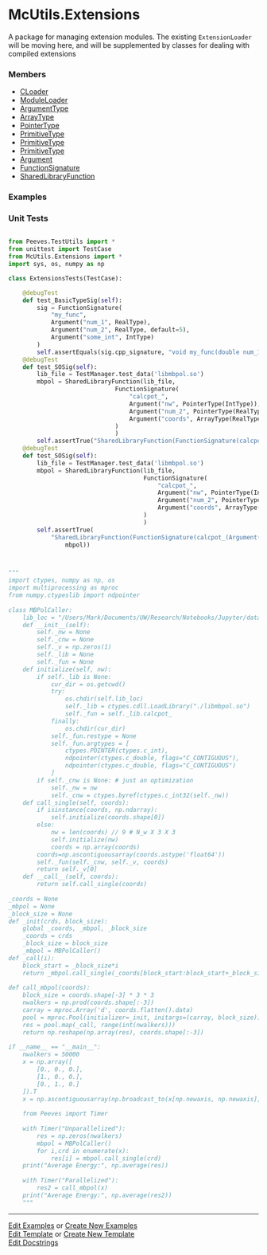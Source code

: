 # <a id="McUtils.Extensions">McUtils.Extensions</a>
    
A package for managing extension modules.
The existing `ExtensionLoader` will be moving here, and will be supplemented by classes for dealing with compiled extensions

### Members

  - [CLoader](Extensions/CLoader/CLoader.md)
  - [ModuleLoader](Extensions/ModuleLoader/ModuleLoader.md)
  - [ArgumentType](Extensions/ArgumentSignature/ArgumentType.md)
  - [ArrayType](Extensions/ArgumentSignature/ArrayType.md)
  - [PointerType](Extensions/ArgumentSignature/PointerType.md)
  - [PrimitiveType](Extensions/ArgumentSignature/PrimitiveType.md)
  - [PrimitiveType](Extensions/ArgumentSignature/PrimitiveType.md)
  - [PrimitiveType](Extensions/ArgumentSignature/PrimitiveType.md)
  - [Argument](Extensions/ArgumentSignature/Argument.md)
  - [FunctionSignature](Extensions/ArgumentSignature/FunctionSignature.md)
  - [SharedLibraryFunction](Extensions/SharedLibraryManager/SharedLibraryFunction.md)

### Examples



### Unit Tests

```python

from Peeves.TestUtils import *
from unittest import TestCase
from McUtils.Extensions import *
import sys, os, numpy as np

class ExtensionsTests(TestCase):

    @debugTest
    def test_BasicTypeSig(self):
        sig = FunctionSignature(
            "my_func",
            Argument("num_1", RealType),
            Argument("num_2", RealType, default=5),
            Argument("some_int", IntType)
        )
        self.assertEquals(sig.cpp_signature, "void my_func(double num_1, double num_2, int some_int)")
    @debugTest
    def test_SOSig(self):
        lib_file = TestManager.test_data('libmbpol.so')
        mbpol = SharedLibraryFunction(lib_file,
                              FunctionSignature(
                                  "calcpot_",
                                  Argument("nw", PointerType(IntType)),
                                  Argument("num_2", PointerType(RealType)),
                                  Argument("coords", ArrayType(RealType))
                              )
                              )
        self.assertTrue("SharedLibraryFunction(FunctionSignature(calcpot_(Argument('nw', PointerType(PrimitiveType(int)))" in repr(mbpol))
    @debugTest
    def test_SOSig(self):
        lib_file = TestManager.test_data('libmbpol.so')
        mbpol = SharedLibraryFunction(lib_file,
                                      FunctionSignature(
                                          "calcpot_",
                                          Argument("nw", PointerType(IntType)),
                                          Argument("num_2", PointerType(RealType)),
                                          Argument("coords", ArrayType(RealType))
                                      )
                                      )
        self.assertTrue(
            "SharedLibraryFunction(FunctionSignature(calcpot_(Argument('nw', PointerType(PrimitiveType(int)))" in repr(
                mbpol))



"""
import ctypes, numpy as np, os
import multiprocessing as mproc
from numpy.ctypeslib import ndpointer
​
class MBPolCaller:
    lib_loc = "/Users/Mark/Documents/UW/Research/Notebooks/Jupyter/data/"
    def __init__(self):
        self._nw = None
        self._cnw = None
        self._v = np.zeros(1)
        self._lib = None
        self._fun = None
    def initialize(self, nw):
        if self._lib is None:
            cur_dir = os.getcwd()
            try:
                os.chdir(self.lib_loc)
                self._lib = ctypes.cdll.LoadLibrary("./libmbpol.so")
                self._fun = self._lib.calcpot_
            finally:
                os.chdir(cur_dir)
            self._fun.restype = None
            self._fun.argtypes = [
                ctypes.POINTER(ctypes.c_int),
                ndpointer(ctypes.c_double, flags="C_CONTIGUOUS"),
                ndpointer(ctypes.c_double, flags="C_CONTIGUOUS")
            ]
        if self._cnw is None: # just an optimization
            self._nw = nw
            self._cnw = ctypes.byref(ctypes.c_int32(self._nw))
    def call_single(self, coords):
        if isinstance(coords, np.ndarray):
            self.initialize(coords.shape[0])
        else:
            nw = len(coords) // 9 # N_w X 3 X 3
            self.initialize(nw)
            coords = np.array(coords)
        coords=np.ascontiguousarray(coords.astype('float64'))
        self._fun(self._cnw, self._v, coords)
        return self._v[0]
    def __call__(self, coords):
        return self.call_single(coords)
​
_coords = None
_mbpol = None
_block_size = None
def _init(crds, block_size):
    global _coords, _mbpol, _block_size
    _coords = crds
    _block_size = block_size
    _mbpol = MBPolCaller()
def _call(i):
    block_start = _block_size*i
    return _mbpol.call_single(_coords[block_start:block_start+_block_size])
​
def call_mbpol(coords):
    block_size = coords.shape[-3] * 3 * 3
    nwalkers = np.prod(coords.shape[:-3])
    carray = mproc.Array('d', coords.flatten().data)
    pool = mproc.Pool(initializer=_init, initargs=(carray, block_size))  # maybe want to reuse if possible...
    res = pool.map(_call, range(int(nwalkers)))
    return np.reshape(np.array(res), coords.shape[:-3])
​
if __name__ == "__main__":
    nwalkers = 50000
    x = np.array([
        [0., 0., 0.],
        [1., 0., 0.],
        [0., 1., 0.]
    ]).T
    x = np.ascontiguousarray(np.broadcast_to(x[np.newaxis, np.newaxis], (nwalkers, 6, 3, 3)))
​
    from Peeves import Timer
​
    with Timer("Unparallelized"):
        res = np.zeros(nwalkers)
        mbpol = MBPolCaller()
        for i,crd in enumerate(x):
            res[i] = mbpol.call_single(crd)
    print("Average Energy:", np.average(res))
​
    with Timer("Parallelized"):
        res2 = call_mbpol(x)
    print("Average Energy:", np.average(res2))
    """
```

___

[Edit Examples](https://github.com/McCoyGroup/McUtils/edit/edit/ci/examples/ci/docs/McUtils/Extensions.md) or 
[Create New Examples](https://github.com/McCoyGroup/McUtils/new/edit/?filename=ci/examples/ci/docs/McUtils/Extensions.md) <br/>
[Edit Template](https://github.com/McCoyGroup/McUtils/edit/edit/ci/docs/ci/docs/McUtils/Extensions.md) or 
[Create New Template](https://github.com/McCoyGroup/McUtils/new/edit/?filename=ci/docs/templates/ci/docs/McUtils/Extensions.md) <br/>
[Edit Docstrings](https://github.com/McCoyGroup/McUtils/edit/edit/McUtils/Extensions/__init__.py?message=Update%20Docs)
